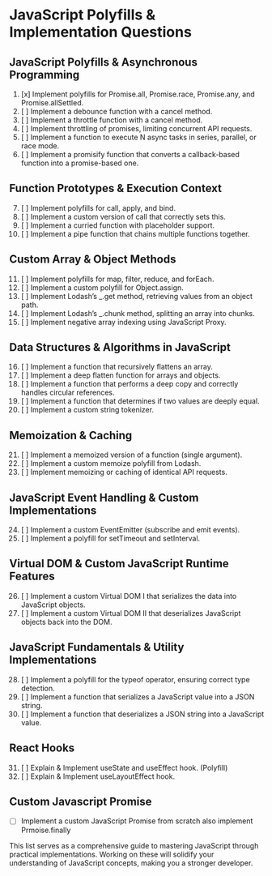 # JavaScript Polyfills & Implementation Questions

## JavaScript Polyfills & Asynchronous Programming

1. [x] Implement polyfills for Promise.all, Promise.race, Promise.any, and Promise.allSettled.
2. [ ] Implement a debounce function with a cancel method.
3. [ ] Implement a throttle function with a cancel method.
4. [ ] Implement throttling of promises, limiting concurrent API requests.
5. [ ] Implement a function to execute N async tasks in series, parallel, or race mode.
6. [ ] Implement a promisify function that converts a callback-based function into a promise-based one.

## Function Prototypes & Execution Context

7. [ ] Implement polyfills for call, apply, and bind.
8. [ ] Implement a custom version of call that correctly sets this.
9. [ ] Implement a curried function with placeholder support.
10. [ ] Implement a pipe function that chains multiple functions together.

## Custom Array & Object Methods

11. [ ] Implement polyfills for map, filter, reduce, and forEach.
12. [ ] Implement a custom polyfill for Object.assign.
13. [ ] Implement Lodash’s \_.get method, retrieving values from an object path.
14. [ ] Implement Lodash’s \_.chunk method, splitting an array into chunks.
15. [ ] Implement negative array indexing using JavaScript Proxy.

## Data Structures & Algorithms in JavaScript

16. [ ] Implement a function that recursively flattens an array.
17. [ ] Implement a deep flatten function for arrays and objects.
18. [ ] Implement a function that performs a deep copy and correctly handles circular references.
19. [ ] Implement a function that determines if two values are deeply equal.
20. [ ] Implement a custom string tokenizer.

## Memoization & Caching

21. [ ] Implement a memoized version of a function (single argument).
22. [ ] Implement a custom memoize polyfill from Lodash.
23. [ ] Implement memoizing or caching of identical API requests.

## JavaScript Event Handling & Custom Implementations

24. [ ] Implement a custom EventEmitter (subscribe and emit events).
25. [ ] Implement a polyfill for setTimeout and setInterval.

## Virtual DOM & Custom JavaScript Runtime Features

26. [ ] Implement a custom Virtual DOM I that serializes the data into JavaScript objects.
27. [ ] Implement a custom Virtual DOM II that deserializes JavaScript objects back into the DOM.

## JavaScript Fundamentals & Utility Implementations

28. [ ] Implement a polyfill for the typeof operator, ensuring correct type detection.
29. [ ] Implement a function that serializes a JavaScript value into a JSON string.
30. [ ] Implement a function that deserializes a JSON string into a JavaScript value.

## React Hooks

31. [ ] Explain & Implement useState and useEffect hook. (Polyfill)
32. [ ] Explain & Implement useLayoutEffect hook.

## Custom Javascript Promise

- [ ] Implement a custom JavaScript Promise from scratch also implement Prmoise.finally

This list serves as a comprehensive guide to mastering JavaScript through practical implementations. Working on these will solidify your understanding of JavaScript concepts, making you a stronger developer.

